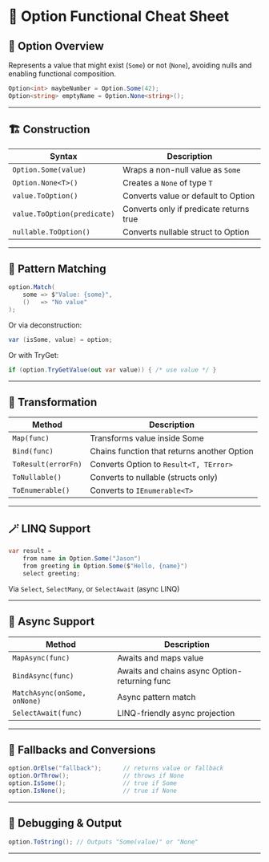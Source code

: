 # 🎯 Option<T> Functional Cheat Sheet

## 🧩 Option Overview

Represents a value that might exist (`Some`) or not (`None`), avoiding nulls and enabling functional composition.

```csharp
Option<int> maybeNumber = Option.Some(42);
Option<string> emptyName = Option.None<string>();
```

---

## 🏗 Construction

| Syntax                      | Description                             |
|-----------------------------|-----------------------------------------|
| `Option.Some(value)`        | Wraps a non-null value as `Some`        |
| `Option.None<T>()`          | Creates a `None` of type `T`            |
| `value.ToOption()`          | Converts value or default to Option     |
| `value.ToOption(predicate)` | Converts only if predicate returns true |
| `nullable.ToOption()`       | Converts nullable struct to Option      |

---

## 🧪 Pattern Matching

```csharp
option.Match(
    some => $"Value: {some}",
    ()   => "No value"
);
```

Or via deconstruction:

```csharp
var (isSome, value) = option;
```

Or with TryGet:

```csharp
if (option.TryGetValue(out var value)) { /* use value */ }
```

---

## 🔧 Transformation

| Method              | Description                                 |
|---------------------|---------------------------------------------|
| `Map(func)`         | Transforms value inside Some                |
| `Bind(func)`        | Chains function that returns another Option |
| `ToResult(errorFn)` | Converts Option to `Result<T, TError>`      |
| `ToNullable()`      | Converts to nullable (structs only)         |
| `ToEnumerable()`    | Converts to `IEnumerable<T>`                |

---

## 🪄 LINQ Support

```csharp
var result =
    from name in Option.Some("Jason")
    from greeting in Option.Some($"Hello, {name}")
    select greeting;
```

Via `Select`, `SelectMany`, or `SelectAwait` (async LINQ)

---

## 🔁 Async Support

| Method                       | Description                                   |
|------------------------------|-----------------------------------------------|
| `MapAsync(func)`             | Awaits and maps value                         |
| `BindAsync(func)`            | Awaits and chains async Option-returning func |
| `MatchAsync(onSome, onNone)` | Async pattern match                           |
| `SelectAwait(func)`          | LINQ-friendly async projection                |

---

## 🧯 Fallbacks and Conversions

```csharp
option.OrElse("fallback");      // returns value or fallback
option.OrThrow();               // throws if None
option.IsSome();                // true if Some
option.IsNone();                // true if None
```

---

## 🐛 Debugging & Output

```csharp
option.ToString(); // Outputs "Some(value)" or "None"
```

---

